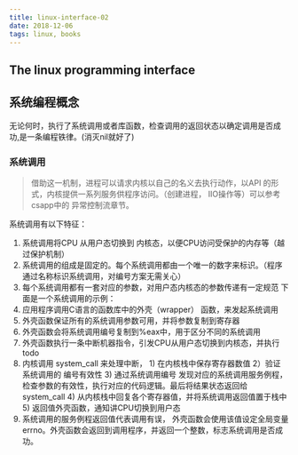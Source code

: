 ```yaml
---
title: linux-interface-02
date: 2018-12-06
tags: linux, books
---
```

The linux programming interface
----------

## 系统编程概念

无论何时，执行了系统调用或者库函数，检查调用的返回状态以确定调用是否成功,是一条编程铁律。(消灭nil就好了)

### 系统调用
  >   借助这一机制，进程可以请求内核以自己的名义去执行动作，以API 的形式，内核提供一系列服务供程序访问。（创建进程， IIO操作等）可以参考 csapp中的 异常控制流章节。

  系统调用有以下特征：
  1. 系统调用将CPU 从用户态切换到 内核态，以便CPU访问受保护的内存等（越过保护机制）
  2. 系统调用的组成是固定的。每个系统调用都由一个唯一的数字来标识。（程序通过名称标识系统调用，对编号方案无需关心）
  3. 每个系统调用都有一套对应的参数，对用户态内核态的参数传递有一定规范
  下面是一个系统调用的示例：
  1. 应用程序调用C语言的函数库中的外壳（wrapper） 函数，来发起系统调用
  2. 外壳函数保证所有的系统调用参数可用，并将参数复制到寄存器
  3. 外壳函数会将系统调用编号复制到%eax中，用于区分不同的系统调用
  4. 外壳函数执行一条中断机器指令，引发CPU从用户态切换到内核态，并执行 todo
  5. 内核调用 system_call 来处理中断，
    1) 在内核栈中保存寄存器数值
    2）验证 系统调用的 编号有效性
    3) 通过系统调用编号 发现对应的系统调用服务例程，检查参数的有效性，执行对应的代码逻辑。最后将结果状态返回给system_call
    4) 从内核栈中回复各个寄存器值，并将系统调用返回值置于栈中
    5) 返回值外壳函数，通知讲CPU切换到用户态
  6. 系统调用的服务例程返回值代表调用有误， 外壳函数会使用该值设定全局变量errno。外壳函数会返回到调用程序，并返回一个整数，标志系统调用是否成功。
  
